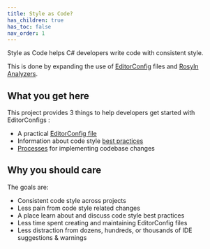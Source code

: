 ```yaml
---
title: Style as Code?
has_children: true
has_toc: false
nav_order: 1
---
```


Style as Code helps C# developers write code with consistent style.

This is done by expanding the use of [EditorConfig](The_EditorConfig/index.md) files and [Rosyln Analyzers](https://styleascode.net/Style_as_Code/FAQ.html#q-what-are-roslyn-analyzers).

## What you get here

This project provides 3 things to help developers get started with EditorConfigs :

* A practical [EditorConfig file](../The_EditorConfig/index.md)
* Information about code style [best practices](../The_Best_Practices/index.md)
* [Processes](../The_Process/index.md) for implementing codebase changes

## Why you should care

The goals are:

* Consistent code style across projects
* Less pain from code style related changes
* A place learn about and discuss code style best practices
* Less time spent creating and maintaining EditorConfig files
* Less distraction from dozens, hundreds, or thousands of IDE suggestions & warnings
